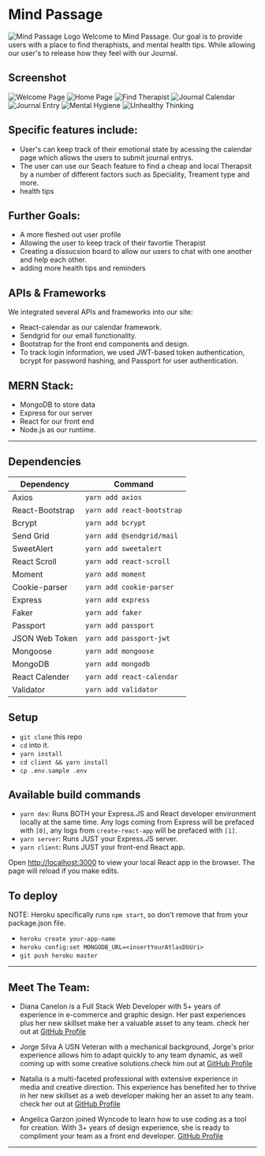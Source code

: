 # Mind Passage
![Mind Passage Logo](https://res.cloudinary.com/garzon/image/upload/v1599578546/MindPassage/Mind_Passage_Logo-ReadMeFile-02_so2ckq.png "Mind Passage Logo")
Welcome to Mind Passage. Our goal is to provide users with a place to find theraphists, and mental health tips. While allowing our user's to release how they feel with our Journal.

## Screenshot
![Welcome Page](https://res.cloudinary.com/garzon/image/upload/v1599577448/MindPassage/1_o9ypkf.png "Screenshot of Welcome Page")
![Home Page](https://res.cloudinary.com/garzon/image/upload/v1599577448/MindPassage/2_ahxccg.png "Screenshot of Home Page")
![Find Therapist](https://res.cloudinary.com/garzon/image/upload/v1599577448/MindPassage/3_qhmk59.png "Screenshot of Find Therapist Page")
![Journal Calendar](https://res.cloudinary.com/garzon/image/upload/v1599578288/MindPassage/6_aydqrb.png "Screenshot of Journal Calendar")
![Journal Entry](https://res.cloudinary.com/garzon/image/upload/v1599578288/MindPassage/7_ucf841.png "Screenshot of Journal Entry Page")
![Mental Hygiene](https://res.cloudinary.com/garzon/image/upload/v1599577448/MindPassage/4_tc64jf.png "Screenshot of Mental Hygiene Page")
![Unhealthy Thinking](https://res.cloudinary.com/garzon/image/upload/v1599577449/MindPassage/5_jhx9ie.png "Screenshot of Unhealthy Thinking Page")

## Specific features include:
- User's can keep track of their emotional state by acessing the calendar page which allows the users to submit journal entrys.
- The user can use our Seach feature to find a cheap and local Therapsit by a number of different factors such as Speciality, Treament type and more.
- health tips

## Further Goals:
- A more fleshed out user profile
- Allowing the user to keep track of their favortie Therapist
- Creating a dissucsion board to allow our users to chat with one another and help each other.
- adding more health tips and reminders

## APIs & Frameworks
We integrated several APIs and frameworks into our site:


- React-calendar as our calendar framework.
- Sendgrid for our email functionality.
- Bootstrap for the front end components and design.
- To track login information, we used JWT-based token authentication, bcrypt for password hashing, and Passport for user authentication.

## MERN Stack:
- MongoDB to store data  
- Express for our server
- React for our front end
- Node.js as our runtime.

---

## Dependencies

| Dependency      | Command                    |
| --------------- | -------------------------- |
| Axios           | `yarn add axios`           |
| React-Bootstrap | `yarn add react-bootstrap` |
| Bcrypt          | `yarn add bcrypt`          |
| Send Grid       | `yarn add @sendgrid/mail`  |
| SweetAlert      | `yarn add sweetalert`      |
| React Scroll    | `yarn add react-scroll`    |
| Moment          | `yarn add moment`          |
| Cookie-parser   | `yarn add cookie-parser`   |
| Express         | `yarn add express`         |
| Faker           | `yarn add faker`           |
| Passport        | `yarn add passport`        |
| JSON Web Token  | `yarn add passport-jwt`    |
| Mongoose        | `yarn add mongoose`        |
| MongoDB         | `yarn add mongodb`         |
| React Calender  | `yarn add react-calendar`  |
| Validator       | `yarn add validator`       |

## Setup

- `git clone` this repo
- `cd` into it.
- `yarn install`
- `cd client && yarn install`
- `cp .env.sample .env`

## Available build commands

- `yarn dev`: Runs BOTH your Express.JS and React developer environment locally at the same time. Any logs coming from Express will be prefaced with `[0]`, any logs from `create-react-app` will be prefaced with `[1]`.
- `yarn server`: Runs JUST your Express.JS server.
- `yarn client`: Runs JUST your front-end React app.

Open [http://localhost:3000](http://localhost:3000) to view your local React app in the browser. The page will reload if you make edits.

## To deploy

NOTE: Heroku specifically runs `npm start`, so don't remove that from your package.json file.

- `heroku create your-app-name`
- `heroku config:set MONGODB_URL=<insertYourAtlasDbUri>`
- `git push heroku master`

---

## Meet The Team:

- Diana Canelon  is a Full Stack Web Developer with 5+ years of experience in e-commerce and graphic design. Her past experiences plus her new skillset make her a valuable asset to any team. check  her out at 
[GitHub Profile](http://github.com/dianaccanelon)

- Jorge Silva  A USN Veteran with a mechanical background, Jorge's prior experience allows him to adapt quickly to any team dynamic, as well coming up with some creative solutions.check him out at 
[GitHub Profile](http://github.com/Jorge1772)

- Natalia  is a multi-faceted professional with extensive experience in media and creative direction. This experience has benefited her to thrive in her new skillset as a web developer making her an asset to any team. check her out at 
[GitHub Profile](http://github.com/talialina)

- Angelica Garzon joined Wyncode to learn how to use coding as a tool for creation. With 3+ years of design experience, she is ready to compliment your team as a front end developer.
[GitHub Profile](http://github.com/amgarz0n)

---
